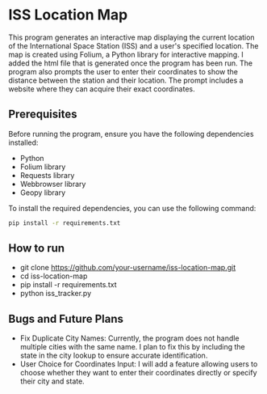 # ISS Location Map

This program generates an interactive map displaying the current location of the International Space Station (ISS) and a user's specified location. The map is created using Folium, a Python library for interactive mapping. I added the html file that is generated once the program has been run. The program also prompts the user to enter their coordinates to show the distance between the station and their location. The prompt includes a website where they can acquire their exact coordinates.

## Prerequisites

Before running the program, ensure you have the following dependencies installed:

- Python
- Folium library
- Requests library
- Webbrowser library
- Geopy library

To install the required dependencies, you can use the following command:

```bash
pip install -r requirements.txt
```

## How to run

- git clone https://github.com/your-username/iss-location-map.git
- cd iss-location-map
- pip install -r requirements.txt
- python iss_tracker.py


## Bugs and Future Plans

- Fix Duplicate City Names: Currently, the program does not handle multiple cities with the same name. I plan to fix this by including the state in the city lookup to ensure accurate identification.
- User Choice for Coordinates Input: I will add a feature allowing users to choose whether they want to enter their coordinates directly or specify their city and state.



